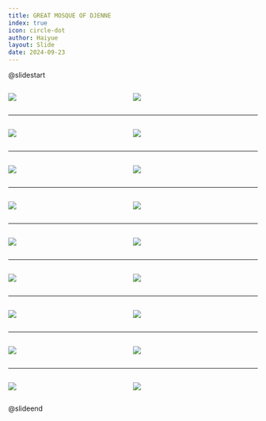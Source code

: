 ```yaml
---
title: GREAT MOSQUE OF DJENNE
index: true
icon: circle-dot
author: Haiyue
layout: Slide
date: 2024-09-23
---
```

 
@slidestart

<div style="display:flex">
<div style="flex:1">

![](/reading/english/Level-N/GREAT%20MOSQUE%20OF%20DJENNE/001.webp)
</div>
<div style="flex:1">

![](/reading/english/Level-N/GREAT%20MOSQUE%20OF%20DJENNE/002.webp)
</div>
</div>

---

<div style="display:flex">
<div style="flex:1">

![](/reading/english/Level-N/GREAT%20MOSQUE%20OF%20DJENNE/003.webp)
</div>
<div style="flex:1">

![](/reading/english/Level-N/GREAT%20MOSQUE%20OF%20DJENNE/004.webp)
</div>
</div>

---

<div style="display:flex">
<div style="flex:1">

![](/reading/english/Level-N/GREAT%20MOSQUE%20OF%20DJENNE/005.webp)
</div>
<div style="flex:1">

![](/reading/english/Level-N/GREAT%20MOSQUE%20OF%20DJENNE/006.webp)
</div>
</div>

---

<div style="display:flex">
<div style="flex:1">

![](/reading/english/Level-N/GREAT%20MOSQUE%20OF%20DJENNE/007.webp)
</div>
<div style="flex:1">

![](/reading/english/Level-N/GREAT%20MOSQUE%20OF%20DJENNE/008.webp)
</div>
</div>

---

<div style="display:flex">
<div style="flex:1">

![](/reading/english/Level-N/GREAT%20MOSQUE%20OF%20DJENNE/009.webp)
</div>
<div style="flex:1">

![](/reading/english/Level-N/GREAT%20MOSQUE%20OF%20DJENNE/010.webp)
</div>
</div>

---

<div style="display:flex">
<div style="flex:1">

![](/reading/english/Level-N/GREAT%20MOSQUE%20OF%20DJENNE/011.webp)
</div>
<div style="flex:1">

![](/reading/english/Level-N/GREAT%20MOSQUE%20OF%20DJENNE/012.webp)
</div>
</div>

---

<div style="display:flex">
<div style="flex:1">

![](/reading/english/Level-N/GREAT%20MOSQUE%20OF%20DJENNE/013.webp)
</div>
<div style="flex:1">

![](/reading/english/Level-N/GREAT%20MOSQUE%20OF%20DJENNE/014.webp)
</div>
</div>

---

<div style="display:flex">
<div style="flex:1">

![](/reading/english/Level-N/GREAT%20MOSQUE%20OF%20DJENNE/015.webp)
</div>
<div style="flex:1">

![](/reading/english/Level-N/GREAT%20MOSQUE%20OF%20DJENNE/016.webp)
</div>
</div>

---

<div style="display:flex">
<div style="flex:1">

![](/reading/english/Level-N/GREAT%20MOSQUE%20OF%20DJENNE/017.webp)
</div>
<div style="flex:1">

![](/reading/english/Level-N/GREAT%20MOSQUE%20OF%20DJENNE/018.webp)
</div>
</div>

@slideend